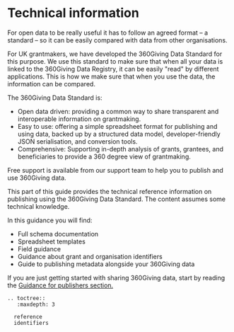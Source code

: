 # Technical information
For open data to be really useful it has to follow an agreed format – a standard – so it can be easily compared with data from other organisations.

For UK grantmakers, we have developed the 360Giving Data Standard for this purpose. We use this standard to make sure that when all your data is linked to the 360Giving Data Registry, it can be easily "read" by different applications. This is how we make sure that when you use the data, the information can be compared.

The 360Giving Data Standard is:
- Open data driven: providing a common way to share transparent and interoperable information on grantmaking.
- Easy to use: offering a simple spreadsheet format for publishing and using data, backed up by a structured data model, developer-friendly JSON serialisation, and conversion tools.
- Comprehensive:  Supporting in-depth analysis of grants, grantees, and beneficiaries to provide a 360 degree view of grantmaking.

Free support is available from our support team to help you to publish and use 360Giving data.

This part of this guide provides the technical reference information on publishing using the 360Giving Data Standard. The content assumes some technical knowledge.

In this guidance you will find:
- Full schema documentation
- Spreadsheet templates
- Field guidance
- Guidance about grant and organisation identifiers
- Guide to publishing metadata alongside your 360Giving data 

If you are just getting started with sharing 360Giving data, start by reading the [Guidance for publishers section.](https://standard.threesixtygiving.org/en/new-docs-style/guidance/)

```eval_rst
.. toctree::
   :maxdepth: 3

  reference
  identifiers

```
